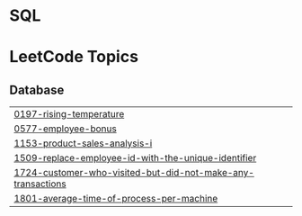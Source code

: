 # SQL
<!---LeetCode Topics Start-->
# LeetCode Topics
## Database
|  |
| ------- |
| [0197-rising-temperature](https://github.com/karadowning/SQL/tree/master/0197-rising-temperature) |
| [0577-employee-bonus](https://github.com/karadowning/SQL/tree/master/0577-employee-bonus) |
| [1153-product-sales-analysis-i](https://github.com/karadowning/SQL/tree/master/1153-product-sales-analysis-i) |
| [1509-replace-employee-id-with-the-unique-identifier](https://github.com/karadowning/SQL/tree/master/1509-replace-employee-id-with-the-unique-identifier) |
| [1724-customer-who-visited-but-did-not-make-any-transactions](https://github.com/karadowning/SQL/tree/master/1724-customer-who-visited-but-did-not-make-any-transactions) |
| [1801-average-time-of-process-per-machine](https://github.com/karadowning/SQL/tree/master/1801-average-time-of-process-per-machine) |
<!---LeetCode Topics End-->